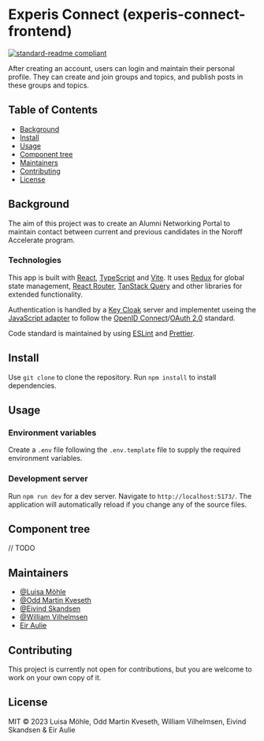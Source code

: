 # Experis Connect (experis-connect-frontend)

[![standard-readme compliant](https://img.shields.io/badge/standard--readme-OK-green.svg?style=flat-square)](https://github.com/RichardLitt/standard-readme)

After creating an account, users can login and maintain their personal profile. They can create and join groups and topics, and publish posts in these groups and topics.

## Table of Contents

- [Background](#Background)
- [Install](#Install)
- [Usage](#Usage)
- [Component tree](#component-tree)
- [Maintainers](#Maintainers)
- [Contributing](#Contributing)
- [License](#License)

## Background

The aim of this project was to create an Alumni Networking Portal to maintain contact between current and previous candidates in the Noroff Accelerate program.

### Technologies

This app is built with [React](https://react.dev/), [TypeScript](https://www.typescriptlang.org/) and [Vite](https://vitejs.dev/). It uses [Redux](https://redux.js.org/) for global state management, [React Router](https://reactrouter.com/), [TanStack Query](https://tanstack.com/query/latest) and other libraries for extended functionality.

Authentication is handled by a [Key Cloak](https://www.keycloak.org) server and implementet useing the [JavaScript adapter](https://www.keycloak.org/docs/latest/securing_apps/#_javascript_adapter) to follow the [OpenID Connect](https://openid.net/connect/)/[OAuth 2.0](https://oauth.net/2/) standard.

Code standard is maintained by using [ESLint](https://eslint.org/) and [Prettier](https://prettier.io/).

## Install

Use `git clone` to clone the repository. Run `npm install` to install dependencies.

## Usage

### Environment variables

Create a `.env` file following the `.env.template` file to supply the required environment variables.

### Development server

Run `npm run dev` for a dev server. Navigate to `http://localhost:5173/`. The application will automatically reload if you change any of the source files.

## Component tree

// TODO

## Maintainers

- [@Luisa Möhle](https://github.com/ansmeer)
- [@Odd Martin Kveseth](https://github.com/OddM91)
- [@Eivind Skandsen](https://github.com/Ddayisme)
- [@William Vilhelmsen](https://www.github.com/William-vil)
- [Eir Aulie]()

## Contributing

This project is currently not open for contributions, but you are welcome to work on your own copy of it.

## License

MIT © 2023 Luisa Möhle, Odd Martin Kveseth, William Vilhelmsen, Eivind Skandsen & Eir Aulie
